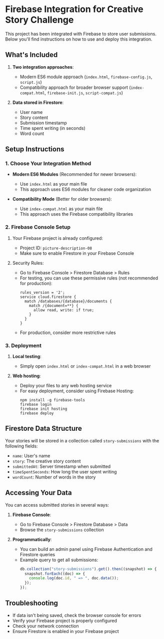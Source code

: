 # Firebase Integration for Creative Story Challenge

This project has been integrated with Firebase to store user submissions. Below you'll find instructions on how to use and deploy this integration.

## What's Included

1. **Two integration approaches**:
   - Modern ES6 module approach (`index.html`, `firebase-config.js`, `script.js`)
   - Compatibility approach for broader browser support (`index-compat.html`, `firebase-init.js`, `script-compat.js`)

2. **Data stored in Firestore**:
   - User name
   - Story content
   - Submission timestamp
   - Time spent writing (in seconds)
   - Word count

## Setup Instructions

### 1. Choose Your Integration Method

- **Modern ES6 Modules** (Recommended for newer browsers):
  - Use `index.html` as your main file
  - This approach uses ES6 modules for cleaner code organization

- **Compatibility Mode** (Better for older browsers):
  - Use `index-compat.html` as your main file
  - This approach uses the Firebase compatibility libraries

### 2. Firebase Console Setup

1. Your Firebase project is already configured:
   - Project ID: `picture-description-08`
   - Make sure to enable Firestore in your Firebase Console

2. Security Rules:
   - Go to Firebase Console > Firestore Database > Rules
   - For testing, you can use these permissive rules (not recommended for production):
     ```
     rules_version = '2';
     service cloud.firestore {
       match /databases/{database}/documents {
         match /{document=**} {
           allow read, write: if true;
         }
       }
     }
     ```
   - For production, consider more restrictive rules

### 3. Deployment

1. **Local testing**:
   - Simply open `index.html` or `index-compat.html` in a web browser

2. **Web hosting**:
   - Deploy your files to any web hosting service
   - For easy deployment, consider using Firebase Hosting:
     ```
     npm install -g firebase-tools
     firebase login
     firebase init hosting
     firebase deploy
     ```

## Firestore Data Structure

Your stories will be stored in a collection called `story-submissions` with the following fields:

- `name`: User's name
- `story`: The creative story content
- `submittedAt`: Server timestamp when submitted
- `timeSpentSeconds`: How long the user spent writing
- `wordCount`: Number of words in the story

## Accessing Your Data

You can access submitted stories in several ways:

1. **Firebase Console**: 
   - Go to Firebase Console > Firestore Database > Data
   - Browse the `story-submissions` collection

2. **Programmatically**:
   - You can build an admin panel using Firebase Authentication and Firestore queries
   - Example query to get all submissions:
     ```javascript
     db.collection("story-submissions").get().then((snapshot) => {
       snapshot.forEach((doc) => {
         console.log(doc.id, " => ", doc.data());
       });
     });
     ```

## Troubleshooting

- If data isn't being saved, check the browser console for errors
- Verify your Firebase project is properly configured
- Check your network connection
- Ensure Firestore is enabled in your Firebase project 